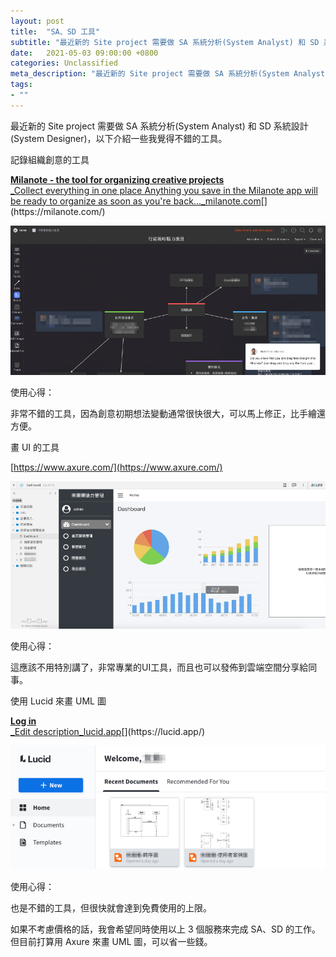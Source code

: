 ```yaml
---
layout: post
title:  "SA、SD 工具"
subtitle: "最近新的 Site project 需要做 SA 系統分析(System Analyst) 和 SD 系統設計(System Designer)，以下介紹一些我覺得不錯的工具"
date:   2021-05-03 09:00:00 +0800
categories: Unclassified
meta_description: "最近新的 Site project 需要做 SA 系統分析(System Analyst) 和 SD 系統設計(System Designer)，以下介紹一些我覺得不錯的工具"
tags:
- ""
---
```


最近新的 Site project 需要做 SA 系統分析(System Analyst) 和 SD 系統設計(System Designer)，以下介紹一些我覺得不錯的工具。

記錄組織創意的工具

[**Milanote - the tool for organizing creative projects**  
_Collect everything in one place Anything you save in the Milanote app will be ready to organize as soon as you're back…_milanote.com](https://milanote.com/ "https://milanote.com/")[](https://milanote.com/)

![](/images/medium/1__vlUC9qbK7v4__gsJBFe__BkQ.png)

使用心得：

非常不錯的工具，因為創意初期想法變動通常很快很大，可以馬上修正，比手繪還方便。

畫 UI 的工具

[https://www.axure.com/](https://www.axure.com/)

![](/images/medium/1__P__oZeyGrj515HpxJQt4LoA.png)

使用心得：

這應該不用特別講了，非常專業的UI工具，而且也可以發佈到雲端空間分享給同事。

使用 Lucid 來畫 UML 圖

[**Log in**  
_Edit description_lucid.app](https://lucid.app/ "https://lucid.app/")[](https://lucid.app/)

![](/images/medium/1__8Gt0xFdwEUXbLmdBrucsgg.png)

使用心得：

也是不錯的工具，但很快就會達到免費使用的上限。

如果不考慮價格的話，我會希望同時使用以上 3 個服務來完成 SA、SD 的工作。但目前打算用 Axure 來畫 UML 圖，可以省一些錢。
